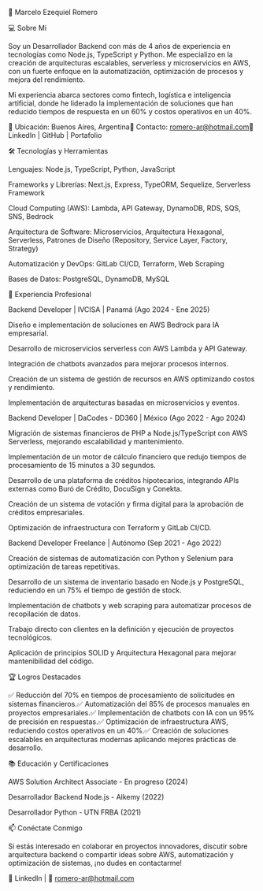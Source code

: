 🚀 Marcelo Ezequiel Romero

💻 Sobre Mí

Soy un Desarrollador Backend con más de 4 años de experiencia en tecnologías como Node.js, TypeScript y Python. Me especializo en la creación de arquitecturas escalables, serverless y microservicios en AWS, con un fuerte enfoque en la automatización, optimización de procesos y mejora del rendimiento.

Mi experiencia abarca sectores como fintech, logística e inteligencia artificial, donde he liderado la implementación de soluciones que han reducido tiempos de respuesta en un 60% y costos operativos en un 40%.

📍 Ubicación: Buenos Aires, Argentina📧 Contacto: romero-ar@hotmail.com🔗 LinkedIn | GitHub | Portafolio

🛠️ Tecnologías y Herramientas

Lenguajes: Node.js, TypeScript, Python, JavaScript

Frameworks y Librerías: Next.js, Express, TypeORM, Sequelize, Serverless Framework

Cloud Computing (AWS): Lambda, API Gateway, DynamoDB, RDS, SQS, SNS, Bedrock

Arquitectura de Software: Microservicios, Arquitectura Hexagonal, Serverless, Patrones de Diseño (Repository, Service Layer, Factory, Strategy)

Automatización y DevOps: GitLab CI/CD, Terraform, Web Scraping

Bases de Datos: PostgreSQL, DynamoDB, MySQL

📌 Experiencia Profesional

Backend Developer | IVCISA | Panamá (Ago 2024 - Ene 2025)

Diseño e implementación de soluciones en AWS Bedrock para IA empresarial.

Desarrollo de microservicios serverless con AWS Lambda y API Gateway.

Integración de chatbots avanzados para mejorar procesos internos.

Creación de un sistema de gestión de recursos en AWS optimizando costos y rendimiento.

Implementación de arquitecturas basadas en microservicios y eventos.

Backend Developer | DaCodes - DD360 | México (Ago 2022 - Ago 2024)

Migración de sistemas financieros de PHP a Node.js/TypeScript con AWS Serverless, mejorando escalabilidad y mantenimiento.

Implementación de un motor de cálculo financiero que redujo tiempos de procesamiento de 15 minutos a 30 segundos.

Desarrollo de una plataforma de créditos hipotecarios, integrando APIs externas como Buró de Crédito, DocuSign y Conekta.

Creación de un sistema de votación y firma digital para la aprobación de créditos empresariales.

Optimización de infraestructura con Terraform y GitLab CI/CD.

Backend Developer Freelance | Autónomo (Sep 2021 - Ago 2022)

Creación de sistemas de automatización con Python y Selenium para optimización de tareas repetitivas.

Desarrollo de un sistema de inventario basado en Node.js y PostgreSQL, reduciendo en un 75% el tiempo de gestión de stock.

Implementación de chatbots y web scraping para automatizar procesos de recopilación de datos.

Trabajo directo con clientes en la definición y ejecución de proyectos tecnológicos.

Aplicación de principios SOLID y Arquitectura Hexagonal para mejorar mantenibilidad del código.

🏆 Logros Destacados

✅ Reducción del 70% en tiempos de procesamiento de solicitudes en sistemas financieros.✅ Automatización del 85% de procesos manuales en proyectos empresariales.✅ Implementación de chatbots con IA con un 95% de precisión en respuestas.✅ Optimización de infraestructura AWS, reduciendo costos operativos en un 40%.✅ Creación de soluciones escalables en arquitecturas modernas aplicando mejores prácticas de desarrollo.

📚 Educación y Certificaciones

AWS Solution Architect Associate - En progreso (2024)

Desarrollador Backend Node.js - Alkemy (2022)

Desarrollador Python - UTN FRBA (2021)

📫 Conéctate Conmigo

Si estás interesado en colaborar en proyectos innovadores, discutir sobre arquitectura backend o compartir ideas sobre AWS, automatización y optimización de sistemas, ¡no dudes en contactarme!

🔗 LinkedIn | 📧 romero-ar@hotmail.com


